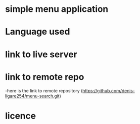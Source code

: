 # simple menu application 


# Language used


# link to live server

# link to remote repo
-here is the link to remote repository
 (https://github.com/denis-ligare254/menu-search.git)


# licence

